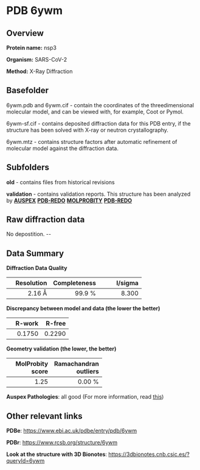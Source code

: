 # PDB 6ywm

## Overview

**Protein name:** nsp3

**Organism:** SARS-CoV-2

**Method:** X-Ray Diffraction

## Basefolder

6ywm.pdb and 6ywm.cif - contain the coordinates of the threedimensional molecular model, and can be viewed with, for example, Coot or Pymol.

6ywm-sf.cif - contains deposited diffraction data for this PDB entry, if the structure has been solved with X-ray or neutron crystallography.

6ywm.mtz - contains structure factors after automatic refinement of molecular model against the diffraction data.

## Subfolders



**old** - contains files from historical revisions

**validation** - contains validation reports. This structure has been analyzed by [**AUSPEX**](https://github.com/thorn-lab/coronavirus_structural_task_force/tree/master/pdb/nsp3/SARS-CoV-2/6ywm/validation/auspex) [**PDB-REDO**](https://github.com/thorn-lab/coronavirus_structural_task_force/tree/master/pdb/nsp3/SARS-CoV-2/6ywm/validation/pdb-redo) [**MOLPROBITY**](https://github.com/thorn-lab/coronavirus_structural_task_force/tree/master/pdb/nsp3/SARS-CoV-2/6ywm/validation/molprobity) [**PDB-REDO**](https://github.com/thorn-lab/coronavirus_structural_task_force/blob/master/pdb/nsp3/SARS-CoV-2/6ywm/validation/Xtriage_output.log) 

## Raw diffraction data

No depostition. --<br> 

## Data Summary
**Diffraction Data Quality**

|   | Resolution | Completeness| I/sigma |
|---|-------------:|----------------:|--------------:|
|   |2.16 Å|99.9  %|<img width=50/>8.300|

**Discrepancy between model and data (the lower the better)**

|   | **R-work**| **R-free**   
|---|-------------:|----------------:|           
||  0.1750|  0.2290|

**Geometry validation (the lower, the better)**

|   |**MolProbity<br>score**| **Ramachandran<br>outliers** 
|---|-------------:|----------------:|
||  1.25|  0.00 %|

**Auspex Pathologies**: all good (For more information, read [this](https://github.com/thorn-lab/coronavirus_structural_task_force/blob/master/pdb/nsp3/SARS-CoV-2/6ywm/validation/auspex/6ywm_auspex_comments.txt))

 



## Other relevant links 
**PDBe**:  https://www.ebi.ac.uk/pdbe/entry/pdb/6ywm
 
**PDBr**: https://www.rcsb.org/structure/6ywm 

**Look at the structure with 3D Bionotes**: https://3dbionotes.cnb.csic.es/?queryId=6ywm

